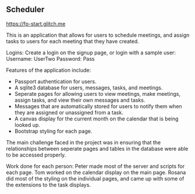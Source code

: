 ## Scheduler

https://fp-start.glitch.me

This is an application that allows for users to schedule meetings, and assign tasks to users for each meeting that they have created.

Logins:
Create a login on the signup page, or login with a sample user:
Username: UserTwo
Password: Pass

Features of the application include:

- Passport authentication for users.
- A sqlite3 database for users, messages, tasks, and meetings.
- Seperate pages for allowing users to view meetings, make meetings, assign tasks, and view their own messages and tasks.
- Messages that are automatically stored for users to notify them when they are assigned or unassigned from a task.
- A canvas display for the current month on the calendar that is being looked up.
- Bootstrap styling for each page.

The main challenge faced in the project was in ensuring that the relationships between seperate pages and tables in the
database were able to be accessed properly.

Work done for each person:
Peter made most of the server and scripts for each page.
Tom worked on the calendar display on the main page.
Rosana did most of the styling on the individual pages, and came up with some of the extensions to the task displays. 

